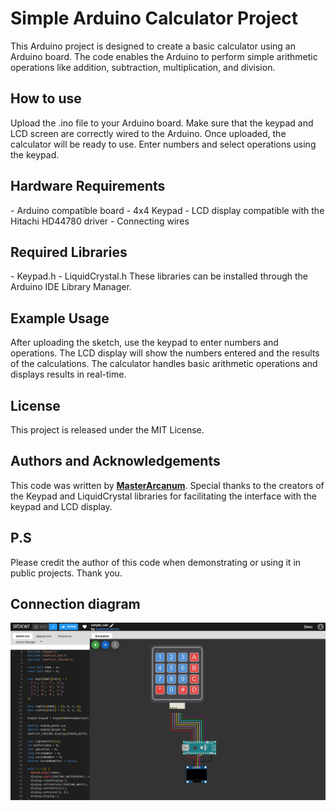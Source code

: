 # Simple Arduino Calculator Project
This Arduino project is designed to create a basic calculator using an Arduino board. The code enables the Arduino to perform simple arithmetic operations like addition, subtraction, multiplication, and division.

<h2>How to use</h2>
Upload the .ino file to your Arduino board. Make sure that the keypad and LCD screen are correctly wired to the Arduino. Once uploaded, the calculator will be ready to use. Enter numbers and select operations using the keypad.
<h2>Hardware Requirements</h2>
- Arduino compatible board
- 4x4 Keypad
- LCD display compatible with the Hitachi HD44780 driver
- Connecting wires
<h2>Required Libraries</h2>
- Keypad.h
- LiquidCrystal.h
These libraries can be installed through the Arduino IDE Library Manager.
<h2>Example Usage</h2>
After uploading the sketch, use the keypad to enter numbers and operations. The LCD display will show the numbers entered and the results of the calculations. The calculator handles basic arithmetic operations and displays results in real-time.
<h2>License</h2>
This project is released under the MIT License.
<h2>Authors and Acknowledgements</h2>
This code was written by <a href="https://github.com/MasterArcanum"><strong>MasterArcanum</strong></a>. Special thanks to the creators of the Keypad and LiquidCrystal libraries for facilitating the interface with the keypad and LCD display.
<h2>P.S</h2>
Please credit the author of this code when demonstrating or using it in public projects. Thank you.
<h2>Connection diagram</h2>

![Scheme](https://github.com/MasterArcanum/Arduino_simple_calc/blob/main/simple_calc.png)
